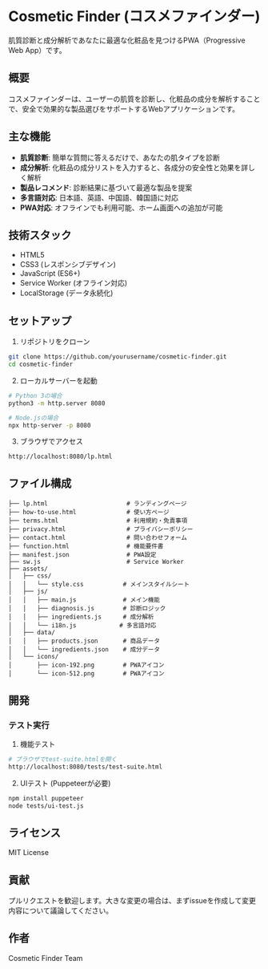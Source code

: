 # Cosmetic Finder (コスメファインダー)

肌質診断と成分解析であなたに最適な化粧品を見つけるPWA（Progressive Web App）です。

## 概要

コスメファインダーは、ユーザーの肌質を診断し、化粧品の成分を解析することで、安全で効果的な製品選びをサポートするWebアプリケーションです。

## 主な機能

- **肌質診断**: 簡単な質問に答えるだけで、あなたの肌タイプを診断
- **成分解析**: 化粧品の成分リストを入力すると、各成分の安全性と効果を詳しく解析
- **製品レコメンド**: 診断結果に基づいて最適な製品を提案
- **多言語対応**: 日本語、英語、中国語、韓国語に対応
- **PWA対応**: オフラインでも利用可能、ホーム画面への追加が可能

## 技術スタック

- HTML5
- CSS3 (レスポンシブデザイン)
- JavaScript (ES6+)
- Service Worker (オフライン対応)
- LocalStorage (データ永続化)

## セットアップ

1. リポジトリをクローン
```bash
git clone https://github.com/yourusername/cosmetic-finder.git
cd cosmetic-finder
```

2. ローカルサーバーを起動
```bash
# Python 3の場合
python3 -m http.server 8080

# Node.jsの場合
npx http-server -p 8080
```

3. ブラウザでアクセス
```
http://localhost:8080/lp.html
```

## ファイル構成

```
├── lp.html                      # ランディングページ
├── how-to-use.html              # 使い方ページ
├── terms.html                   # 利用規約・免責事項
├── privacy.html                 # プライバシーポリシー
├── contact.html                 # 問い合わせフォーム
├── function.html                # 機能要件書
├── manifest.json                # PWA設定
├── sw.js                        # Service Worker
├── assets/
│   ├── css/
│   │   └── style.css           # メインスタイルシート
│   ├── js/
│   │   ├── main.js             # メイン機能
│   │   ├── diagnosis.js        # 診断ロジック
│   │   ├── ingredients.js      # 成分解析
│   │   └── i18n.js            # 多言語対応
│   ├── data/
│   │   ├── products.json       # 商品データ
│   │   └── ingredients.json    # 成分データ
│   └── icons/
│       ├── icon-192.png        # PWAアイコン
│       └── icon-512.png        # PWAアイコン
```

## 開発

### テスト実行

1. 機能テスト
```bash
# ブラウザでtest-suite.htmlを開く
http://localhost:8080/tests/test-suite.html
```

2. UIテスト (Puppeteerが必要)
```bash
npm install puppeteer
node tests/ui-test.js
```

## ライセンス

MIT License

## 貢献

プルリクエストを歓迎します。大きな変更の場合は、まずissueを作成して変更内容について議論してください。

## 作者

Cosmetic Finder Team